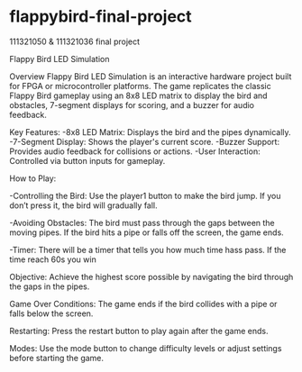 # flappybird-final-project
111321050 & 111321036 final project

Flappy Bird LED Simulation

Overview
Flappy Bird LED Simulation is an interactive hardware project built for FPGA or microcontroller platforms. The game replicates the classic Flappy Bird gameplay using an 8x8 LED matrix to display the bird and obstacles, 7-segment displays for scoring, and a buzzer for audio feedback.


Key Features:
-8x8 LED Matrix: Displays the bird and the pipes dynamically.
-7-Segment Display: Shows the player's current score.
-Buzzer Support: Provides audio feedback for collisions or actions.
-User Interaction: Controlled via button inputs for gameplay.


How to Play:

-Controlling the Bird:
Use the player1 button to make the bird jump. If you don’t press it, the bird will gradually fall.

-Avoiding Obstacles:
The bird must pass through the gaps between the moving pipes. If the bird hits a pipe or falls off the screen, the game ends.

-Timer:
There will be a timer that tells you how much time hass pass. If the time reach 60s you win


Objective:
Achieve the highest score possible by navigating the bird through the gaps in the pipes.


Game Over Conditions:
The game ends if the bird collides with a pipe or falls below the screen.


Restarting:
Press the restart button to play again after the game ends.


Modes:
Use the mode button to change difficulty levels or adjust settings before starting the game.
